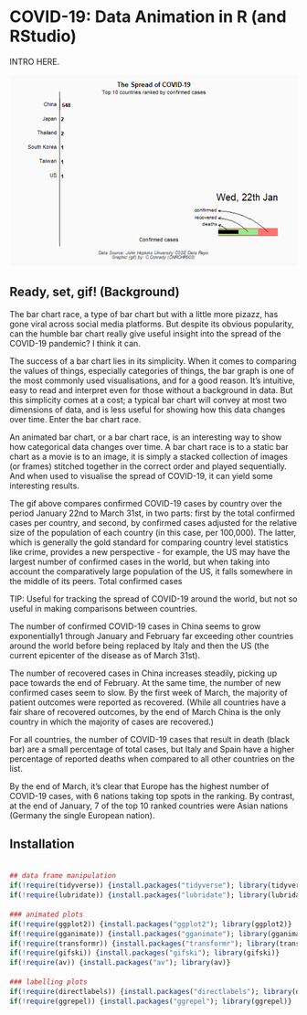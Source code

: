 # COVID-19: Data Animation in R (and RStudio)

INTRO HERE.

<p align="center">
  <img src="assets/A3_COV19_Rviz3.gif" alt="animated"/>
</p>


## Ready, set, gif! (Background)

The bar chart race, a type of bar chart but with a little more pizazz, has gone viral across social media platforms. But despite its obvious popularity, can the humble bar chart really give useful insight into the spread of the COVID-19 pandemic? I think it can.

The success of a bar chart lies in its simplicity. When it comes to comparing the values of things, especially categories of things, the bar graph is one of the most commonly used visualisations, and for a good reason. It’s intuitive, easy to read and interpret even for those without a background in data. But this simplicity comes at a cost; a typical bar chart will
convey at most two dimensions of data, and is less useful for showing how this data changes over time. Enter the bar chart race.

An animated bar chart, or a bar chart race, is an interesting way to show how categorical data changes over time. A bar chart race is to a static bar chart as a movie is to an image, it is simply a stacked collection of images (or frames) stitched together in the correct order and played sequentially. And when used to visualise the spread of COVID-19, it can yield some interesting results.

The gif above compares confirmed COVID-19 cases by country over the period January 22nd to March 31st, in two parts: first by the total confirmed cases per country, and second, by confirmed cases adjusted for the relative size of the population of each country (in this case, per 100,000). The latter, which is generally the gold standard for comparing country level statistics like crime, provides a new perspective - for example, the US may have the largest number of confirmed cases in the world, but when taking into account the comparatively large population of the US, it falls somewhere in the middle of its peers.
Total confirmed cases

TIP: Useful for tracking the spread of COVID-19 around the world, but not so useful in making comparisons between countries.

The number of confirmed COVID-19 cases in China seems to grow exponentially1 through January and February far exceeding other countries around the world before being replaced by Italy and then the US (the current epicenter of the disease as of March 31st).

The number of recovered cases in China increases steadily, picking up pace towards the end of February. At the same time, the number of new confirmed cases seem to slow. By the first week of March, the majority of patient outcomes were reported as recovered. (While all countries have a fair share of recovered outcomes, by the end of March China is the only country in which the majority of cases are recovered.)

For all countries, the number of COVID-19 cases that result in death (black bar) are a small percentage of total cases, but Italy and Spain have a higher percentage of reported deaths when compared to all other countries on the list.

By the end of March, it’s clear that Europe has the highest number of COVID-19 cases, with 6 nations taking top spots in the ranking. By contrast, at the end of January, 7 of the top 10 ranked countries were Asian nations (Germany the single European nation).

## Installation

```r

## data frame manipulation
if(!require(tidyverse)) {install.packages("tidyverse"); library(tidyverse)}
if(!require(lubridate)) {install.packages("lubridate"); library(lubridate)}

### animated plots
if(!require(ggplot2)) {install.packages("ggplot2"); library(ggplot2)}
if(!require(gganimate)) {install.packages("gganimate"); library(gganimate)}
if(!require(transformr)) {install.packages("transformr"); library(transformr)}
if(!require(gifski)) {install.packages("gifski"); library(gifski)}
if(!require(av)) {install.packages("av"); library(av)}

### labelling plots
if(!require(directlabels)) {install.packages("directlabels"); library(directlabels)}
if(!require(ggrepel)) {install.packages("ggrepel"); library(ggrepel)}
  
```